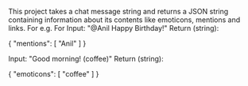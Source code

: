 This project takes a chat message string and returns a JSON string containing information about its contents like emoticons, mentions and links.
For e.g. 
For
Input: "@Anil Happy Birthday!"
Return (string):

{ "mentions": [ "Anil" ] }

Input: "Good morning! (coffee)"
Return (string):

{ "emoticons": [ "coffee" ] }
